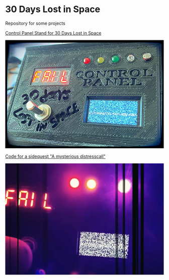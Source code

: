 # 30 Days Lost in Space
 Repository for some projects

[Control Panel Stand for 30 Days Lost in Space](/ControlPanelStand)

![Alt text](media/30days_control_panel_FinalFront.JPG)


[Code for a sidequest "A mysterious distresscall"](/Distress)

![Alt text](media/distress.png)
